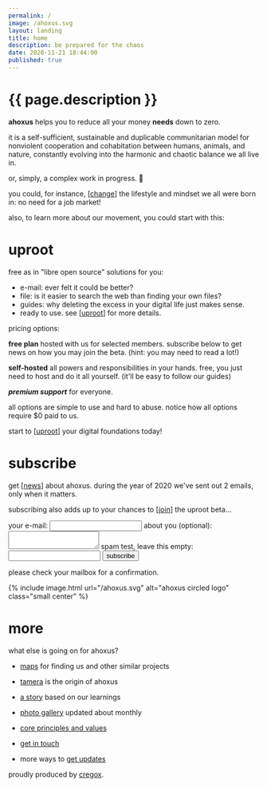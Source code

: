 ```yaml
---
permalink: /
image: /ahoxus.svg
layout: landing
title: home
description: be prepared for the chaos
date: 2020-11-21 18:44:00
published: true
---
```


# {{ page.description }}

**ahoxus** helps you to reduce all your money **needs** down to zero.

it is a self-sufficient, sustainable and duplicable communitarian model for nonviolent cooperation and cohabitation between humans, animals, and nature, constantly evolving into the harmonic and chaotic balance we all live in.

or, simply, a complex work in progress. 🙂

you could, for instance, [[change](/paradise)] the lifestyle and mindset we all were born in: no need for a job market!

also, to learn more about our movement, you could start with this:

# uproot

free as in "libre open source" solutions for you:

- e-mail: ever felt it could be better?
- file: is it easier to search the web than finding your own files?
- guides: why deleting the excess in your digital life just makes sense.
- ready to use. see [[uproot](/uproot)] for more details.

pricing options:

**free plan** hosted with us for selected members. subscribe below to get news on how you may join the beta. (hint: you may need to read a lot!)

**self-hosted** all powers and responsibilities in your hands. free, you just need to host and do it all yourself. (it'll be easy to follow our guides)

***premium support*** for everyone.

all options are simple to use and hard to abuse. notice how all options require $0 paid to us.

start to [[uproot](/uproot)] your digital foundations today!

# subscribe

get [[news](/updates)] about ahoxus. during the year of 2020 we've sent out 2 emails, only when it matters.

subscribing also adds up to your chances to [[join](/join)] the uproot beta...

<form id="subscribe"
  action="https://formspree.io/f/mzbkgqzd"
  method="POST"
>
  <label>your e-mail:</label>
  <input type="email" name="email">
  <label>about you (optional):</label>
  <textarea name="message"></textarea>
  <label class="spam">spam test, leave this empty:</label>
  <input type="email" name="_gotcha" class="spam">
  <button id="submit">subscribe</button>
  <p id="status"></p>
</form>
<script src="subscribe.js"></script>

please check your mailbox for a confirmation.

{% include image.html url="/ahoxus.svg" alt="ahoxus circled logo" class="small center" %}

# more

what else is going on for ahoxus?

- [maps](/map) for finding us and other similar projects

- [tamera](/tamera) is the origin of ahoxus

- [a story](/story) based on our learnings

- [photo gallery](/gallery) updated about monthly

- [core principles and values](/core)

- [get in touch](/contact)

- more ways to [get updates](/updates)

proudly produced by [cregox](/cregox).
